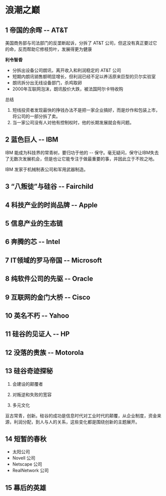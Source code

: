 # 浪潮之巅

## 1 帝国的余晖 -- AT&T

美国商务部与司法部门的反垄断起诉，分拆了 AT&T 公司，但这没有真正要过它的命，反而帮助它修枝剪叶，发展得更为健康

**利令智昏**

* 分拆出设备公司朗讯，离开收入和利润稳定的 AT&T 公司
* 短期内朗讯销售额明显增长，但利润已经不足以养活原来巨型的贝尔实验室
* 朗讯拆分出无线设备部门，杀鸡取卵
* 2000年互联网泡沫，朗讯股价大跌，被法国阿尔卡特收购

总结
1. 短线投资者发现最快的挣钱办法不是把一家企业搞好，而是炒作和包装上市，将公司的一部分拆了卖。
2. 当一家公司没有人对他有控制权时，他的长期发展就会有问题。

## 2 蓝色巨人 -- IBM

IBM 能成为科技界的常青树，要归功于他的 -- 保守。毫无疑问，保守让IBM失去了无数次发展机会，但是也让它能专注于做最重要的事，并因此立于不败之地。

IBM 发家于机械制表公司和军用武器制造。

## 3 “八叛徒”与硅谷 -- Fairchild

## 4 科技产业的时尚品牌 -- Apple

## 5 信息产业的生态链

## 6 奔腾的芯 -- Intel

## 7 IT领域的罗马帝国 -- Microsoft

## 8 纯软件公司的先驱 -- Oracle

## 9 互联网的金门大桥 -- Cisco

## 10 英名不朽 -- Yahoo

## 11 硅谷的见证人 -- HP

## 12 没落的贵族 -- Motorola

## 13 硅谷奇迹探秘

1. 会建设的颠覆者

2. 对叛逆和失败的宽容

3. 多元文化

亘古常青，创新。硅谷的成功是信息时代对工业时代的颠覆，从企业制度，资金来源，利润分配，到人与人的关系，这些变化都是围绕创新的主题展开。

## 14 短暂的春秋

* 太阳公司
* Novell 公司
* Netscape 公司
* RealNetwork 公司

## 15 幕后的英雄


